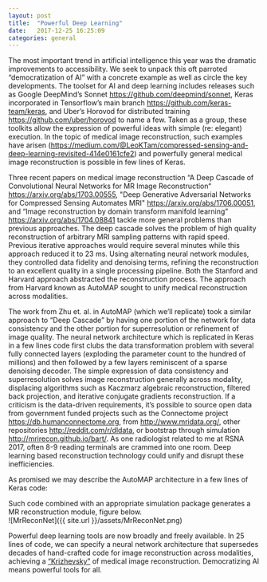 ```yaml
---
layout: post
title:  "Powerful Deep Learning"
date:   2017-12-25 16:25:09
categories: general
---
```


The most important trend in artificial intelligence this year was the dramatic improvements to accessibility.  We seek to unpack this oft parroted “democratization of AI” with a concrete example as well as circle the key developments.  The toolset for AI and deep learning includes releases such as Google DeepMind’s Sonnet <https://github.com/deepmind/sonnet>, Keras incorporated in Tensorflow’s main branch <https://github.com/keras-team/keras>, and Uber’s Horovod for distributed training <https://github.com/uber/horovod> to name a few.  Taken as a group, these toolkits allow the expression of powerful ideas with simple (re: elegant) execution.  In the topic of medical image reconstruction, such examples have arisen (<https://medium.com/@LeoKTam/compressed-sensing-and-deep-learning-revisited-414e0161cfe2>) and powerfully general medical image reconstruction is possible in few lines of Keras.

Three recent papers on medical image reconstruction “A Deep Cascade of Convolutional Neural Networks for MR Image Reconstruction“ <https://arxiv.org/abs/1703.00555>, "Deep Generative Adversarial Networks for Compressed Sensing Automates MRI" <https://arxiv.org/abs/1706.00051>, and “Image reconstruction by domain transform manifold learning” <https://arxiv.org/abs/1704.08841> tackle more general problems than previous approaches.  The deep cascade solves the problem of high quality reconstruction of arbitrary MRI sampling patterns with rapid speed.  Previous iterative approaches would require several minutes while this approach reduced it to 23 ms.  Using alternating neural network modules, they controlled data fidelity and denoising terms, refining the reconstruction to an excellent quality in a single processing pipeline.  Both the Stanford and Harvard approach abstracted the reconstruction process.  The approach from Harvard known as AutoMAP sought to unify medical reconstruction across modalities.
	
The work from Zhu et. al. in AutoMAP (which we’ll replicate) took a similar approach to “Deep Cascade” by having one portion of the network for data consistency and the other portion for superresolution or refinement of image quality.  The neural network architecture which is replicated in Keras in a few lines code first clubs the data transformation problem with several fully connected layers (exploding the parameter count to the hundred of millions) and then followed by a few layers reminiscent of a sparse denoising decoder.  The simple expression of data consistency and superresolution solves image reconstruction generally across modality, displacing algorithms such as Kaczmarz algebraic reconstruction, filtered back projection, and iterative conjugate gradients reconstruction.  If a criticism is the data-driven requirements, it’s possible to source open data from government funded projects such as the Connectome project <https://db.humanconnectome.org>, from <http://www.mridata.org/>, other repositories <http://reddit.com/r/dldata>, or bootstrap through simulation <http://mrirecon.github.io/bart/>. As one radiologist related to me at RSNA 2017, often 8-9 reading terminals are crammed into one room.  Deep learning based reconstruction technology could unify and disrupt these inefficiencies.
	
As promised we may describe the AutoMAP architecture in a few lines of Keras code:

<script src="https://gist.github.com/leotam/109580f0d84cb6dd5d5407a06cbed2ad.js"></script>

Such code combined with an appropriate simulation package generates a MR reconstruction module, figure below.  
![MrReconNet]({{ site.url }}/assets/MrReconNet.png)

Powerful deep learning tools are now broadly and freely available.  In 25 lines of code, we can specify a neural network architecture that supersedes decades of hand-crafted code for image reconstruction across modalities, achieving a [“Krizhevsky”][kriz] of medical image reconstruction.  Democratizing AI means powerful tools for all.

[kriz]: https://papers.nips.cc/paper/4824-imagenet-classification-with-deep-convolutional-neural-networks.pdf

